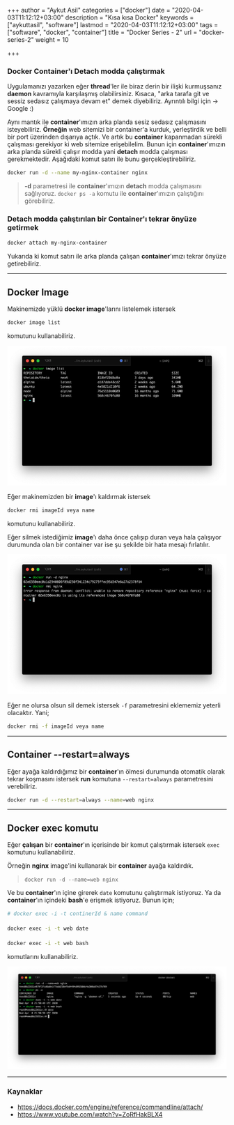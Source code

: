 +++
author = "Aykut Asil"
categories = ["docker"]
date = "2020-04-03T11:12:12+03:00"
description = "Kısa kısa Docker"
keywords = ["aykuttasil", "software"]
lastmod = "2020-04-03T11:12:12+03:00"
tags = ["software", "docker", "container"]
title = "Docker Series - 2"
url = "docker-series-2"
weight = 10

+++

### Docker Container'ı Detach modda çalıştırmak

Uygulamanızı yazarken eğer **thread**'ler ile biraz derin bir ilişki kurmuşsanız **daemon** kavramıyla karşılaşmış olabilirsiniz. Kısaca, "arka tarafa git ve sessiz sedasız çalışmaya devam et" demek diyebiliriz. Ayrıntılı bilgi için -> Google :)

Aynı mantık ile **container**'ımızın arka planda sesiz sedasız çalışmasını isteyebiliriz. **Örneğin** web sitemizi bir container'a kurduk, yerleştirdik ve belli bir port üzerinden dışarıya açtık. Ve artık bu **container** kapanmadan sürekli çalışması gerekiyor ki web sitemize erişebilelim. Bunun için **container**'ımızın arka planda sürekli çalışır modda yani **detach** modda çalışması gerekmektedir. Aşağıdaki komut satırı ile bunu gerçekleştirebiliriz.

```bash
docker run -d --name my-nginx-container nginx
```

> **-d** parametresi ile **container**'ımızın **detach** modda çalışmasını sağlıyoruz.
> `docker ps -a` komutu ile **container**'ımızın çalıştığını görebiliriz.

### Detach modda çalıştırılan bir Container'ı tekrar önyüze getirmek

```bash
docker attach my-nginx-container
```

Yukarıda ki komut satırı ile arka planda çalışan **container**'ımızı tekrar önyüze getirebiliriz.

---

## Docker Image

Makinemizde yüklü **docker image**'larını listelemek istersek

```bash
docker image list
```

komutunu kullanabiliriz.

<img src="/img/docker_image_list.png" />

Eğer makinemizden bir **image**'ı kaldırmak istersek

```bash
docker rmi imageId veya name
```

komutunu kullanabiliriz.

Eğer silmek istediğimiz **image**'ı daha önce çalışıp duran veya hala çalışıyor durumunda olan bir container var ise şu şekilde bir hata mesajı fırlatılır.

<img src="/img/docker_image_rmi_error.png" />

Eğer ne olursa olsun sil demek istersek `-f` parametresini eklememiz yeterli olacaktır. Yani;

```bash
docker rmi -f imageId veya name
```

---

## Container --restart=always

Eğer ayağa kaldırdığımız bir **container**'ın ölmesi durumunda otomatik olarak tekrar koşmasını istersek **run** komutuna `--restart=always` parametresini verebiliriz.

```bash
docker run -d --restart=always --name=web nginx
```

---

## Docker exec komutu

Eğer **çalışan** bir **container**'ın içerisinde bir komut çalıştırmak istersek `exec` komutunu kullanabiliriz.

Örneğin **nginx** image'ini kullanarak bir **container** ayağa kaldırdık.

> `docker run -d --name=web nginx`

Ve bu **container**'ın içine girerek `date` komutunu çalıştırmak istiyoruz. Ya da **container**'ın içindeki **bash**'e erişmek istiyoruz. Bunun için;

```bash
# docker exec -i -t continerId & name command

docker exec -i -t web date

docker exec -i -t web bash
```

komutlarını kullanabiliriz.

<img src="/img/docker_exec.png"/>

---

### Kaynaklar

- <https://docs.docker.com/engine/reference/commandline/attach/>
- <https://www.youtube.com/watch?v=ZoRfHakBLX4>
